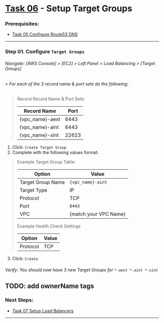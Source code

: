 # [Task 06](../tasks/target-groups/) - Setup Target Groups
### Prerequisites:
  + [Task 05 Configure Route53 DNS]
--------------------------------------------------------------------------------
### Step 01\. Configure `Target Groups`
###### Navigate: [AWS Console] > [EC2] > Left Panel > Load Balancing > [Target Groups]
######  > For each of the 3 record name & port sets do the following:
> Record Record Name & Port Sets:
>    
>   | Record Name     | Port  |
>   |-----------------|-------|
>   | {vpc_name}-aext |  6443 |
>   | {vpc_name}-aint |  6443 |
>   | {vpc_name}-sint | 22623 |
>

  1. Click: `Create Target Group`
  2. Complete with the following values format:
> Example Target Group Table:
>    
>   | Option            | Value                 |
>   |-------------------|-----------------------|
>   | Target Group Name | `{vpc_name}-aint`     |
>   | Target Type       | IP                    |
>   | Protocol          | TCP                   |
>   | Port              | `6443`                |
>   | VPC               | {match your VPC Name} |
>    
> Example Health Check Settings
>
>   | Option   | Value |
>   |----------|-------|
>   | Protocol | TCP   |
>

  3. Click: `Create`
###### Verify: You should now have 3 new Target Groups for ` *-aext *-aint *-sint `
TODO: add ownerName tags    
---------------------------------------------------------------------------------
### Next Steps:
  + [Task 07 Setup Load Balancers]
--------------------------------------------------------------------------------
[Task 01 Prerequisites]:manual/01_Prerequisites.md
[Task 02 Stage Assets]:manual/02_StageAssets.md
[Task 03 Certificates]:manual/03_Certificates.md
[Task 04 Setup AWS VPC]:manual/04_SetupVPC.md
[Task 05 Configure Route53 DNS]:manual/05_Route53DNS.md
[Task 06 Setup Target Groups]:manual/06_TargetGroups.md
[Task 07 Setup Load Balancers]:manual/07_LoadBalancers.md
[Task 08 Setup Security Groups]:manual/08_SecurityGroups.md
[Task 09 Setup IAM Roles]:manual/09_IAMRoles.md
[Task 10 Image Registry Instance]:manual/10_ImageRegistryInstance.md
[Task 11 Image Registry Mirror & Services]:manual/11_ImageRegistryServices.md
[Task 12 Build Nodes]:manual/12_BuildNodes.md
[Task 13 Deploy]:manual/13_Deploy.md
